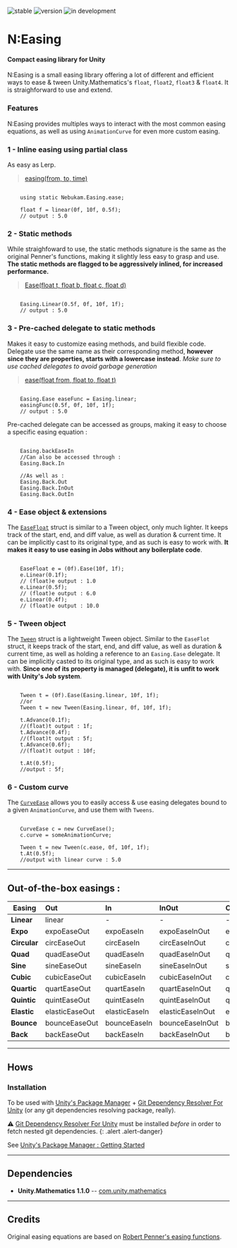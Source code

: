 ![stable](https://img.shields.io/badge/-stable-darkgreen.svg)
![version](https://img.shields.io/badge/dynamic/json?color=blue&label=version&query=version&url=https%3A%2F%2Fraw.githubusercontent.com%2FNebukam%2Fcom.nebukam.easing%2Fmaster%2Fpackage.json)
![in development](https://img.shields.io/badge/license-MIT-black.svg)

# N:Easing
#### Compact easing library for Unity

N:Easing is a small easing library offering a lot of different and efficient ways to ease & tween Unity.Mathematics's ```float```, ```float2```, ```float3``` & ```float4```. It is straighforward to use and extend.

### Features
N:Easing provides multiples ways to interact with the most common easing equations, as well as using ```AnimationCurve``` for even more custom easing.

### 1 - **Inline easing using partial class**
As easy as Lerp.

> [easing(from, to, time)](https://github.com/Nebukam/com.nebukam.easing/blob/master/Runtime/ease.cs)
```CSharp

    using static Nebukam.Easing.ease;

    float f = linear(0f, 10f, 0.5f);
    // output : 5.0

```

### 2 - **Static methods**
While straighfoward to use, the static methods signature is the same as the original Penner's functions, making it slightly less easy to grasp and use. **The static methods are flagged to be aggressively inlined, for increased performance.**

>[Ease(float t, float b, float c, float d)](https://github.com/Nebukam/com.nebukam.easing/blob/master/Runtime/Easing.cs)

```CSharp

    Easing.Linear(0.5f, 0f, 10f, 1f);
    // output : 5.0

```


### 3 - **Pre-cached delegate to static methods**
Makes it easy to customize easing methods, and build flexible code. Delegate use the same name as their corresponding method, **however since they are properties, starts with a lowercase instead**. _Make sure to use cached delegates to avoid garbage generation_

>[ease(float from, float to, float t)](https://github.com/Nebukam/com.nebukam.easing/blob/master/Runtime/Easing.cs)
```CSharp

    Easing.Ease easeFunc = Easing.linear;
    easingFunc(0.5f, 0f, 10f, 1f);
    // output : 5.0

```

Pre-cached delegate can be accessed as groups, making it easy to choose a specific easing equation :
```CSharp

    Easing.backEaseIn
    //Can also be accessed through :
    Easing.Back.In
    
    //As well as :
    Easing.Back.Out
    Easing.Back.InOut
    Easing.Back.OutIn

```

### 4 - **Ease object & extensions**

The [```EaseFloat```](https://github.com/Nebukam/com.nebukam.easing/blob/master/Runtime/Jobs/EaseFloat.cs) struct is similar to a Tween object, only much lighter. It keeps track of the start, end, and diff value, as well as duration & current time. It can be implicitly cast to its original type, and as such is easy to work with. **It makes it easy to use easing in Jobs without any boilerplate code**.

```CSharp

    EaseFloat e = (0f).Ease(10f, 1f);
    e.Linear(0.1f);
    // (float)e output : 1.0
    e.Linear(0.5f);
    // (float)e output : 6.0
    e.Linear(0.4f);
    // (float)e output : 10.0

```

### 5 - **Tween object**

The [```Tween```](https://github.com/Nebukam/com.nebukam.easing/blob/master/Runtime/Tweens/Tween.cs) struct is a lightweight Tween object. Similar to the ```EaseFlot``` struct, it keeps track of the start, end, and diff value, as well as duration & current time, as well as holding a reference to an ```Easing.Ease``` delegate. It can be implicitly casted to its original type, and as such is easy to work with. **Since one of its property is managed (delegate), it is unfit to work with Unity's Job system**.

```CSharp

    Tween t = (0f).Ease(Easing.linear, 10f, 1f);
    //or
    Tween t = new Tween(Easing.linear, 0f, 10f, 1f);

    t.Advance(0.1f);
    //(float)t output : 1f;
    t.Advance(0.4f);
    //(float)t output : 5f;
    t.Advance(0.6f);
    //(float)t output : 10f;

    t.At(0.5f);
    //output : 5f;

```

### 6 - **Custom curve**

The [```CurveEase```](https://github.com/Nebukam/com.nebukam.easing/blob/master/Runtime/CurveEase.cs) allows you to easily access & use easing delegates bound to a given ```AnimationCurve```, and use them with ```Tweens```.

```CSharp

    CurveEase c = new CurveEase();
    c.curve = someAnimationCurve;

    Tween t = new Tween(c.ease, 0f, 10f, 1f);
    t.At(0.5f);
    //output with linear curve : 5.0

```
---
## Out-of-the-box easings :

| Easing        |  Out           | In  | InOut | OutIn |
| ------------- |:---| :---|:---|:---|
| **Linear**      | linear | - | - | - |
| **Expo**      | expoEaseOut | expoEaseIn | expoEaseInOut | expoEaseOutIn |
| **Circular**      | circEaseOut | circEaseIn | circEaseInOut | circEaseOutIn |
| **Quad**      | quadEaseOut | quadEaseIn | quadEaseInOut | quadEaseOutIn |
| **Sine**      | sineEaseOut | sineEaseIn | sineEaseInOut | sineEaseOutIn |
| **Cubic**      | cubicEaseOut | cubicEaseIn | cubicEaseInOut | cubicEaseOutIn |
| **Quartic**      | quartEaseOut | quartEaseIn | quartEaseInOut | quartEaseOutIn |
| **Quintic**      | quintEaseOut | quintEaseIn | quintEaseInOut | quintEaseOutIn |
| **Elastic**      | elasticEaseOut | elasticEaseIn | elasticEaseInOut | elasticEaseOutIn |
| **Bounce**      | bounceEaseOut | bounceEaseIn | bounceEaseInOut | bounceEaseOutIn |
| **Back**      | backEaseOut | backEaseIn | backEaseInOut | backEaseOutIn |

---
## Hows

### Installation
To be used with [Unity's Package Manager](https://docs.unity3d.com/Manual/upm-ui-giturl.html) + [Git Dependency Resolver For Unity](https://github.com/mob-sakai/GitDependencyResolverForUnity) (or any git dependencies resolving package, really).

⚠ [Git Dependency Resolver For Unity](https://github.com/mob-sakai/GitDependencyResolverForUnity) must be installed *before* in order to fetch nested git dependencies.
{: .alert .alert-danger}

See [Unity's Package Manager : Getting Started](https://docs.unity3d.com/Manual/upm-parts.html)

---
## Dependencies
- **Unity.Mathematics 1.1.0** -- [com.unity.mathematics](https://github.com/Unity-Technologies/Unity.Mathematics)


---
## Credits

Original easing equations are based on [Robert Penner's easing functions](http://robertpenner.com/easing/).
